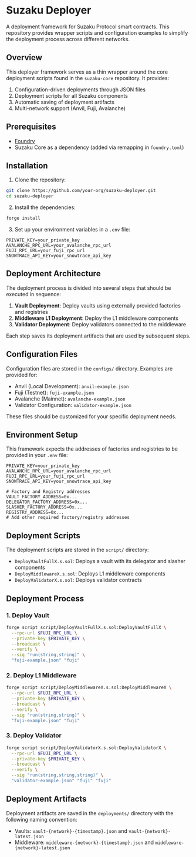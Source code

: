 # Suzaku Deployer

A deployment framework for Suzaku Protocol smart contracts. This repository provides wrapper scripts and configuration examples to simplify the deployment process across different networks.

## Overview

This deployer framework serves as a thin wrapper around the core deployment scripts found in the `suzaku-core` repository. It provides:

1. Configuration-driven deployments through JSON files
2. Deployment scripts for all Suzaku components
3. Automatic saving of deployment artifacts
4. Multi-network support (Anvil, Fuji, Avalanche)

## Prerequisites

- [Foundry](https://book.getfoundry.sh/getting-started/installation)
- Suzaku Core as a dependency (added via remapping in `foundry.toml`)

## Installation

1. Clone the repository:
```sh
git clone https://github.com/your-org/suzaku-deployer.git
cd suzaku-deployer
```

2. Install the dependencies:
```sh
forge install
```

3. Set up your environment variables in a `.env` file:
```
PRIVATE_KEY=your_private_key
AVALANCHE_RPC_URL=your_avalanche_rpc_url
FUJI_RPC_URL=your_fuji_rpc_url
SNOWTRACE_API_KEY=your_snowtrace_api_key
```

## Deployment Architecture

The deployment process is divided into several steps that should be executed in sequence:

1. **Vault Deployment**: Deploy vaults using externally provided factories and registries
2. **Middleware L1 Deployment**: Deploy the L1 middleware components
3. **Validator Deployment**: Deploy validators connected to the middleware

Each step saves its deployment artifacts that are used by subsequent steps.

## Configuration Files

Configuration files are stored in the `configs/` directory. Examples are provided for:

- Anvil (Local Development): `anvil-example.json`
- Fuji (Testnet): `fuji-example.json`
- Avalanche (Mainnet): `avalanche-example.json`
- Validator Configuration: `validator-example.json`

These files should be customized for your specific deployment needs.

## Environment Setup

This framework expects the addresses of factories and registries to be provided in your `.env` file:

```
PRIVATE_KEY=your_private_key
AVALANCHE_RPC_URL=your_avalanche_rpc_url
FUJI_RPC_URL=your_fuji_rpc_url
SNOWTRACE_API_KEY=your_snowtrace_api_key

# Factory and Registry addresses 
VAULT_FACTORY_ADDRESS=0x...
DELEGATOR_FACTORY_ADDRESS=0x...
SLASHER_FACTORY_ADDRESS=0x...
REGISTRY_ADDRESS=0x...
# Add other required factory/registry addresses
```

## Deployment Scripts

The deployment scripts are stored in the `script/` directory:

- `DeployVaultFullX.s.sol`: Deploys a vault with its delegator and slasher components
- `DeployMiddlewareX.s.sol`: Deploys L1 middleware components
- `DeployValidatorX.s.sol`: Deploys validator contracts

## Deployment Process

### 1. Deploy Vault

```sh
forge script script/DeployVaultFullX.s.sol:DeployVaultFullX \
  --rpc-url $FUJI_RPC_URL \
  --private-key $PRIVATE_KEY \
  --broadcast \
  --verify \
  --sig "run(string,string)" \
  "fuji-example.json" "fuji"
```

### 2. Deploy L1 Middleware

```sh
forge script script/DeployMiddlewareX.s.sol:DeployMiddlewareX \
  --rpc-url $FUJI_RPC_URL \
  --private-key $PRIVATE_KEY \
  --broadcast \
  --verify \
  --sig "run(string,string)" \
  "fuji-example.json" "fuji"
```

### 3. Deploy Validator

```sh
forge script script/DeployValidatorX.s.sol:DeployValidatorX \
  --rpc-url $FUJI_RPC_URL \
  --private-key $PRIVATE_KEY \
  --broadcast \
  --verify \
  --sig "run(string,string,string)" \
  "validator-example.json" "fuji" "fuji"
```

## Deployment Artifacts

Deployment artifacts are saved in the `deployments/` directory with the following naming convention:

- Vaults: `vault-{network}-{timestamp}.json` and `vault-{network}-latest.json`
- Middleware: `middleware-{network}-{timestamp}.json` and `middleware-{network}-latest.json`
